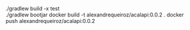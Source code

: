 ./gradlew build -x test   
./gradlew bootjar
docker build -t alexandrequeiroz/acalapi:0.0.2 .
docker push alexandrequeiroz/acalapi:0.0.2 